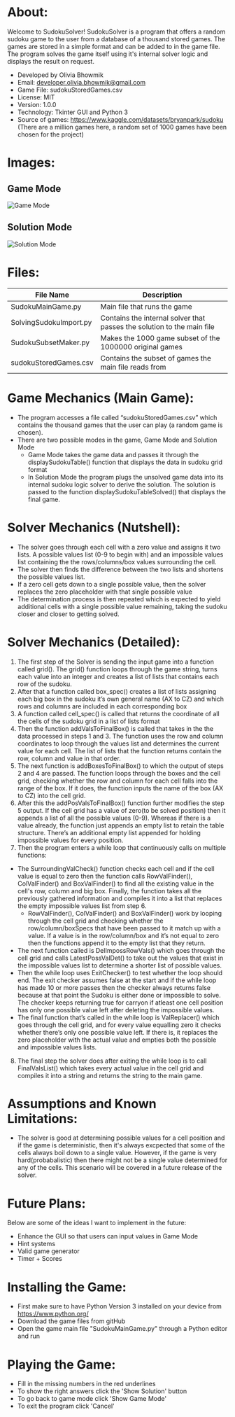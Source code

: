 # About:
Welcome to SudokuSolver!
SudokuSolver is a program that offers a random sudoku game to the user from a database of a thousand stored games. The games are stored in a simple format and can be added to in the game file. The program solves the game itself using it's internal solver logic and displays the result on request.

* Developed by Olivia Bhowmik
* Email: developer.olivia.bhowmik@gmail.com
* Game File: sudokuStoredGames.csv
* License: MIT
* Version: 1.0.0
* Technology: Tkinter GUI and Python 3
* Source of games: https://www.kaggle.com/datasets/bryanpark/sudoku (There are a million games here, a random set of 1000 games have been chosen for the project)

# Images:
## Game Mode
![Game Mode](images/SudokuGameMode.PNG)

## Solution Mode
![Solution Mode](images/SudokuSolutionMode.PNG)

# Files:
| File Name | Description |
| --------- | ----------- |
| SudokuMainGame.py | Main file that runs the game |
| SolvingSudokuImport.py | Contains the internal solver that passes the solution to the main file |
| SudokuSubsetMaker.py | Makes the 1000 game subset of the 1000000 original games |
| sudokuStoredGames.csv | Contains the subset of games the main file reads from |

# Game Mechanics (Main Game):
* The program accesses a file called “sudokuStoredGames.csv” which contains the thousand games that the user can play (a random game is chosen).
* There are two possible modes in the game, Game Mode and Solution Mode
  * Game Mode takes the game data and passes it through the displaySudokuTable() function that displays the data in sudoku grid format
  * In Solution Mode the program plugs the unsolved game data into its internal sudoku logic solver to derive the solution. The solution is passed to the function displaySudokuTableSolved() that displays the final game.

# Solver Mechanics (Nutshell):
* The solver goes through each cell with a zero value and assigns it two lists. A possible values list (0-9 to begin with) and an impossible values list containing the the rows/columns/box values surrounding the cell.
* The solver then finds the difference between the two lists and shortens the possible values list.
* If a zero cell gets down to a single possible value, then the solver replaces the zero placeholder with that single possible value
* The determination process is then repeated which is expected to yield additional cells with a single possible value remaining, taking the sudoku closer and closer to getting solved.

# Solver Mechanics (Detailed):
1. The first step of the Solver is sending the input game into a function called grid(). The grid() function loops through the game string, turns each value into an integer and creates a list of lists that contains each row of the sudoku.
2. After that a function called box_spec() creates a list of lists assigning each big box in the sudoku it’s own general name (AX to CZ) and which rows and columns are included in each corresponding box
3. A function called cell_spec() is called that returns the coordinate of all the cells of the sudoku grid in a list of lists format
4. Then the function addValsToFinalBox() is called that takes in the the data processed in steps 1 and 3. The function uses the row and column coordinates to loop through the values list and determines the current value for each cell. The list of lists that the function returns contain the row, column and value in that order.
5. The next function is addBoxesToFinalBox() to which the output of steps 2 and 4 are passed. The function loops through the boxes and the cell grid, checking whether the row and column for each cell falls into the range of the box. If it does, the function inputs the name of the box (AX to CZ) into the cell grid.
6. After this the addPosValsToFinalBox() function further modifies the step 5 output. If the cell grid has a value of zero(to be solved position) then it appends a list of all the possible values (0-9). Whereas if there is a value already, the function just appends an empty list to retain the table structure. There’s an additional empty list appended for holding impossible values for every position.
7. Then the program enters a while loop that continuously calls on multiple functions:
  * The SurroundingValCheck() function checks each cell and if the cell value is equal to zero then the function calls RowValFinder(), ColValFinder() and BoxValFinder() to find all the existing value in the cell's row, column and big box. Finally, the function takes all the previously gathered information and compiles it into a list that replaces the empty impossible values list from step 6.
    * RowValFinder(), ColValFinder() and BoxValFinder() work by looping through the cell grid and checking whether the row/column/boxSpecs that have been passed to it match up with a value. If a value is in the row/column/box and it’s not equal to zero then the functions append it to the empty list that they return.
  * The next function called is DelImpossRowVals() which goes through the cell grid and calls LatestPossValDet() to take out the values that exist in the impossible values list to determine a shorter list of possible values.
  * Then the while loop uses ExitChecker() to test whether the loop should end. The exit checker assumes false at the start and if the while loop has made 10 or more passes then the checker always returns false because at that point the Sudoku is either done or impossible to solve. The checker keeps returning true for carryon if atleast one cell position has only one possible value left after deleting the impossible values.
  * The final function that’s called in the while loop is ValReplacer() which goes through the cell grid, and for every value equalling zero it checks whether there’s only one possible value left. If there is, it replaces the zero placeholder with the actual value and empties both the possible and impossible values lists.
8. The final step the solver does after exiting the while loop is to call FinalValsList() which takes every actual value in the cell grid and compiles it into a string and returns the string to the main game.

# Assumptions and Known Limitations:
* The solver is good at determining possible values for a cell position and if the game is deterministic, then it's always excpected that some of the cells always boil down to a single value. However, if the game is very hard(probabalistic) then there might not be a single value determined for any of the cells. This scenario will be covered in a future release of the solver.

# Future Plans:
Below are some of the ideas I want to implement in the future:
* Enhance the GUI so that users can input values in Game Mode
* Hint systems
* Valid game generator
* Timer + Scores

# Installing the Game:
* First make sure to have Python Version 3 installed on your device from https://www.python.org/
* Download the game files from gitHub
* Open the game main file "SudokuMainGame.py" through a Python editor and run

# Playing the Game:
* Fill in the missing numbers in the red underlines
* To show the right answers click the 'Show Solution' button
* To go back to game mode click 'Show Game Mode'
* To exit the program click 'Cancel'
